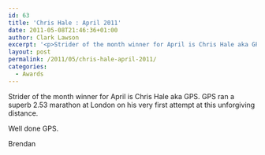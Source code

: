 ```yaml
---
id: 63
title: 'Chris Hale : April 2011'
date: 2011-05-08T21:46:36+01:00
author: Clark Lawson
excerpt: '<p>Strider of the month winner for April is Chris Hale aka GPS. GPS ran a superb 2.53 marathon at London on his very first attempt at this unforgiving distance.</p><p>Well done GPS. Brendan</p>'
layout: post
permalink: /2011/05/chris-hale-april-2011/
categories:
  - Awards
---
```

</p> 

Strider of the month winner for April is Chris Hale aka GPS. GPS ran a superb 2.53 marathon at London on his very first attempt at this unforgiving distance.

Well done GPS.

Brendan